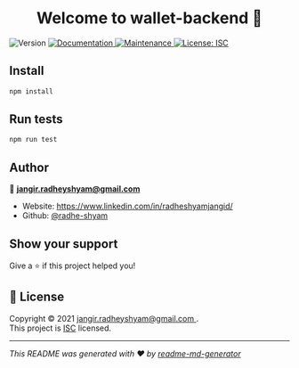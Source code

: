 <h1 align="center">Welcome to wallet-backend 👋</h1>
<p>
  <img alt="Version" src="https://img.shields.io/badge/version-1.0.0-blue.svg?cacheSeconds=2592000" />
  <a href="https://github.com/radhe-shyam/react-demo#readme" target="_blank">
    <img alt="Documentation" src="https://img.shields.io/badge/documentation-yes-brightgreen.svg" />
  </a>
  <a href="https://github.com/radhe-shyam/react-demo/graphs/commit-activity" target="_blank">
    <img alt="Maintenance" src="https://img.shields.io/badge/Maintained%3F-yes-green.svg" />
  </a>
  <a href="https://github.com/radhe-shyam/react-demo/blob/master/LICENSE" target="_blank">
    <img alt="License: ISC" src="https://img.shields.io/github/license/radhe-shyam/wallet-backend" />
  </a>
</p>

## Install

```sh
npm install
```

## Run tests

```sh
npm run test
```

## Author

👤 **jangir.radheyshyam@gmail.com <radhe-shyam>**

* Website: https://www.linkedin.com/in/radheshyamjangid/
* Github: [@radhe-shyam](https://github.com/radhe-shyam)

## Show your support

Give a ⭐️ if this project helped you!

## 📝 License

Copyright © 2021 [jangir.radheyshyam@gmail.com <radhe-shyam>](https://github.com/radhe-shyam).<br />
This project is [ISC](https://github.com/radhe-shyam/react-demo/blob/master/LICENSE) licensed.

***
_This README was generated with ❤️ by [readme-md-generator](https://github.com/kefranabg/readme-md-generator)_